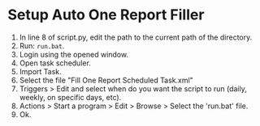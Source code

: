 # Setup Auto One Report Filler

1. In line 8 of script.py, edit the path to the current path of the directory.
2. Run: `run.bat`.
3. Login using the opened window.
4. Open task scheduler.
5. Import Task.
6. Select the file "Fill One Report Scheduled Task.xml"
7. Triggers > Edit and select when do you want the script to run (daily, weekly, on specific days, etc).
8. Actions > Start a program > Edit > Browse > Select the 'run.bat' file.
9. Ok.